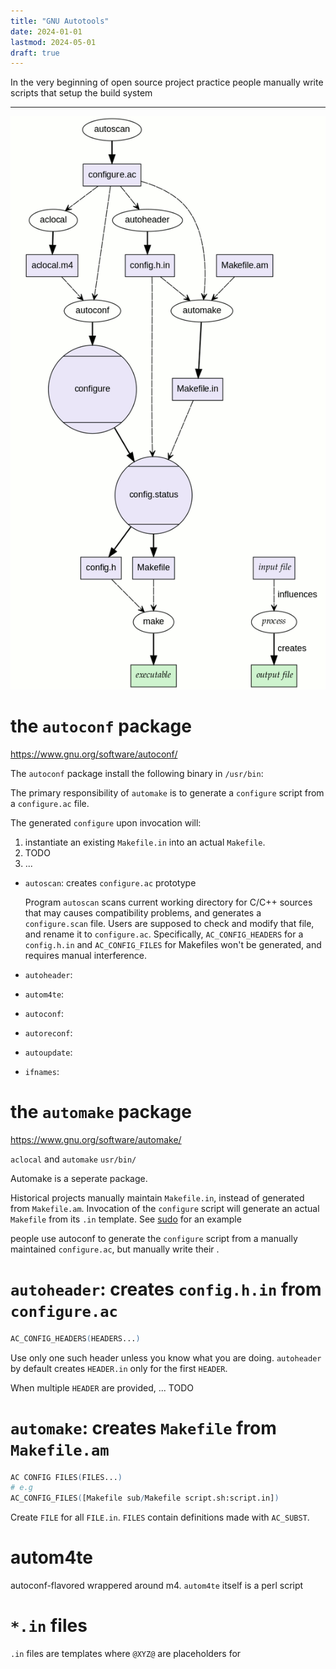 ```yaml
---
title: "GNU Autotools"
date: 2024-01-01
lastmod: 2024-05-01
draft: true
---
```


In the very beginning of open source project practice people manually write scripts that setup the build system

-----

![](./autotools_flow.gif)

the `autoconf` package
===========

https://www.gnu.org/software/autoconf/

The `autoconf` package install the following binary in `/usr/bin`:

The primary responsibility of `automake` is to generate a `configure` script from a `configure.ac` file.

The generated `configure` upon invocation will:
1. instantiate an existing `Makefile.in` into an actual `Makefile`.
2. TODO
3. ...

- `autoscan`: creates `configure.ac` prototype

    Program `autoscan` scans current working directory for C/C++ sources that may causes compatibility problems, and generates a `configure.scan` file. Users are supposed to check and modify that file, and rename it to `configure.ac`. Specifically, `AC_CONFIG_HEADERS` for a `config.h.in` and `AC_CONFIG_FILES` for Makefiles won't be generated, and requires manual interference.

- `autoheader`: 
- `autom4te`: 
- `autoconf`: 
- `autoreconf`: 
- `autoupdate`: 
- `ifnames`: 

the `automake` package
========

https://www.gnu.org/software/automake/


`aclocal` and `automake` `usr/bin/`

Automake is a seperate package.

Historical projects manually maintain `Makefile.in`, instead of generated from `Makefile.am`.
Invocation of the `configure` script will generate an actual `Makefile` from its `.in` template.
See [sudo]() for an example

people use autoconf to generate the `configure` script from a manually maintained `configure.ac`,
but manually write their .

`autoheader`: creates `config.h.in` from `configure.ac`
================

```m4
AC_CONFIG_HEADERS(HEADERS...)
```

Use only one such header unless you know what you are doing.
`autoheader` by default creates `HEADER.in` only for the first `HEADER`.

When multiple `HEADER` are provided, ... TODO

`automake`: creates `Makefile` from `Makefile.am`
================

```m4
AC CONFIG FILES(FILES...)
# e.g
AC_CONFIG_FILES([Makefile sub/Makefile script.sh:script.in])
```

Create `FILE` for all `FILE.in`.
`FILES` contain definitions made with `AC_SUBST`.

autom4te
=================

autoconf-flavored wrappered around m4.
`autom4te` itself is a perl script

`*.in` files
==============

`.in` files are templates where `@XYZ@` are placeholders for
